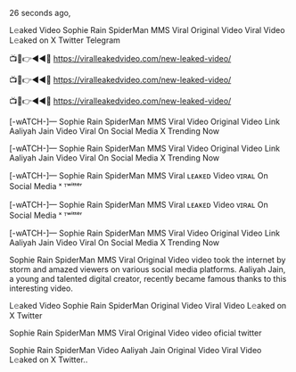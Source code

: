 26 seconds ago,

L𝚎aked Video Sophie Rain SpiderMan MMS Viral Original Video Viral Video L𝚎aked on X Twitter Telegram

📺📱👉◄◄🔴  https://viralleakedvideo.com/new-leaked-video/

📺📱👉◄◄🔴  https://viralleakedvideo.com/new-leaked-video/

📺📱👉◄◄🔴  https://viralleakedvideo.com/new-leaked-video/

[-wATCH-]— Sophie Rain SpiderMan MMS Viral Video Original Video Link Aaliyah Jain Video Viral On Social Media X Trending Now

[-wATCH-]— Sophie Rain SpiderMan MMS Viral Video Original Video Link Aaliyah Jain Video Viral On Social Media X Trending Now

[-wATCH-]— Sophie Rain SpiderMan MMS Viral ʟᴇᴀᴋᴇᴅ Video ᴠɪʀᴀʟ On Social Media ˣ ᵀʷⁱᵗᵗᵉʳ

[-wATCH-]— Sophie Rain SpiderMan MMS Viral ʟᴇᴀᴋᴇᴅ Video ᴠɪʀᴀʟ On Social Media ˣ ᵀʷⁱᵗᵗᵉʳ

[-wATCH-]— Sophie Rain SpiderMan MMS Viral Video Original Video Link Aaliyah Jain Video Viral On Social Media X Trending Now

Sophie Rain SpiderMan MMS Viral Original Video video took the internet by storm and amazed viewers on various social media platforms. Aaliyah Jain, a young and talented digital creator, recently became famous thanks to this interesting video.

L𝚎aked Video Sophie Rain SpiderMan Original Video Viral Video L𝚎aked on X Twitter

Sophie Rain SpiderMan MMS Viral Original Video video oficial twitter

Sophie Rain SpiderMan Video Aaliyah Jain Original Video Viral Video L𝚎aked on X Twitter..
